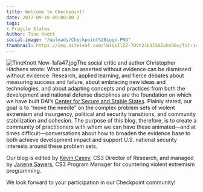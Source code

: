 ```yaml
---
title: Welcome to Checkpoint!
date: 2017-09-18 00:00:00 Z
tags:
- Fragile States
Author: Tine Knott
social-image: "/uploads/Checkpoint%20Logo.PNG"
thumbnail: https://img.siteleaf.com/lW1gsIlZZ-7DVt2ik1ISXZvkoS0=/fit-in/297x297/filters:dpr(2):quality(60):frames(0)/https://siteleaf-cdn.s3.amazonaws.com/599dea965328932886e8b860/assets/59ce6a862032a94eb8f3e4e8.jpg
---
```


![TineKnott New-1afa47.jpg](/uploads/TineKnott%20New-1afa47.jpg)The social critic and author Christopher Hitchens wrote: What can be asserted without evidence can be dismissed without evidence. Research, applied learning, and fierce debates about measuring success and failure, about embracing new ideas and technologies, and about adapting concepts and practices from both the development and national defense disciplines are the foundation on which we have built DAI’s [Center for Secure and Stable States](https://www.dai.com/our-work/solutions/fragile-states). Plainly stated, our goal is to “move the needle” on the complex problem sets of violent extremism and insurgency, political and security transitions, and community stabilization and cohesion. The purpose of this blog, therefore, is to create a community of practitioners with whom we can have these animated—and at times difficult—conversations about how to broaden the evidence base to both achieve development impact and support U.S. national security interests around these problem sets.

<!--more-->

Our blog is edited by [Kevin Casey](dai-global-checkpoint.com/authors/kevin-casey/), CS3 Director of Research, and managed by [Janene Sawers](dai-global-checkpoint.com/authors/janene-sawers/), CS3 Program Manager for countering violent extremism programming.

We look forward to your participation in our Checkpoint community!